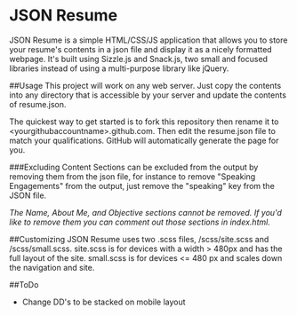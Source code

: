 JSON Resume
=======

JSON Resume is a simple HTML/CSS/JS application that allows you to store your resume's contents in a json file and display it as a nicely formatted webpage. It's built using Sizzle.js and Snack.js, two small and focused libraries instead of using a multi-purpose library like jQuery.

##Usage
This project will work on any web server.  Just copy the contents into any directory that is accessible by your server and update the contents of resume.json.  

The quickest way to get started is to fork this repository then rename it to &lt;yourgithubaccountname&gt;.github.com. Then edit the resume.json file to match your qualifications. GitHub will automatically generate the page for you.   

###Excluding Content
Sections can be excluded from the output by removing them from the json file, for instance to remove "Speaking Engagements" from the output, just remove the "speaking" key from the JSON file.

_The Name, About Me, and Objective sections cannot be removed.  If you'd like to remove them you can comment out those sections in index.html._

##Customizing
JSON Resume uses two .scss files, /scss/site.scss and /scss/small.scss.  site.scss is for devices with a width > 480px and has the full layout of the site.  small.scss is for devices <= 480 px and scales down the navigation and site.  

##ToDo

  * Change DD's to be stacked on mobile layout
